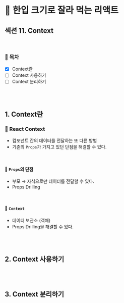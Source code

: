 # 🍰 한입 크기로 잘라 먹는 리액트

## 섹션 11. Context

<br>

### 🌱 목차

- [x] Context란
- [ ] Context 사용하기
- [ ] Context 분리하기

<br>
<br>

## 1. Context란

### 📍 React Context

- 컴포넌트 간의 데이터를 전달하는 또 다른 방법
- 기존의 `Props`가 가지고 있던 단점을 해결할 수 있다.

<br>

#### 📌 `Props`의 단점

- 부모 → 자식으로만 데이터를 전달할 수 있다.
- Props Drilling

<br>

#### 📌 `Context`

- 데이터 보관소 (객체)
- Props Drilling을 해결할 수 있다.

<br>
<br>

## 2. Context 사용하기

<br>
<br>

## 3. Context 분리하기
